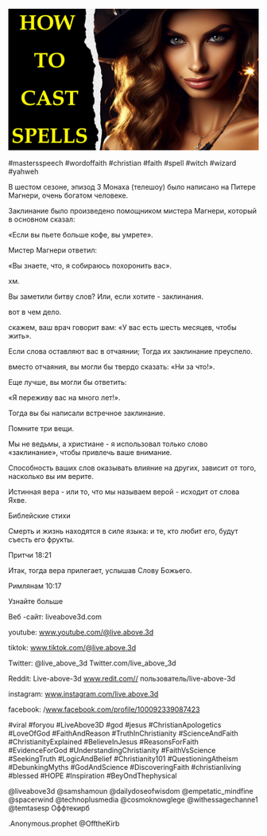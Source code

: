 ![Video cover image](../cover.jpg "cover photo")

#mastersspeech #wordoffaith #christian #faith #spell #witch #wizard #yahweh

В шестом сезоне, эпизод 3 Монаха (телешоу) было написано на Питере Магнери, очень богатом человеке.

Заклинание было произведено помощником мистера Магнери, который в основном сказал:

«Если вы пьете больше кофе, вы умрете».

Мистер Магнери ответил:

«Вы знаете, что, я собираюсь похоронить вас».

хм.

Вы заметили битву слов? Или, если хотите - заклинания.

вот в чем дело.

скажем, ваш врач говорит вам: «У вас есть шесть месяцев, чтобы жить».

Если слова оставляют вас в отчаянии; Тогда их заклинание преуспело.

вместо отчаяния, вы могли бы твердо сказать: «Ни за что!».

Еще лучше, вы могли бы ответить:

«Я переживу вас на много лет!».

Тогда вы бы написали встречное заклинание.

Помните три вещи.

Мы не ведьмы, а христиане - я использовал только слово «заклинание», чтобы привлечь ваше внимание.

Способность ваших слов оказывать влияние на других, зависит от того, насколько вы им верите.

Истинная вера - или то, что мы называем верой - исходит от слова Яхве.

Библейские стихи

Смерть и жизнь находятся в силе языка: и те, кто любит его, будут съесть его фрукты.

Притчи 18:21

Итак, тогда вера прилегает, услышав Слову Божьего.

Римлянам 10:17

Узнайте больше

Веб -сайт: liveabove3d.com

youtube: www.youtube.com/@live.above.3d

  tiktok: www.tiktok.com/@live.above.3d

Twitter: @live_above_3d Twitter.com/live_above_3d

Reddit: Live-above-3d www.redit.com// пользователь/live-above-3d

instagram: www.instagram.com/live.above.3d

facebook: /www.facebook.com/profile/100092339087423

#viral #foryou #LiveAbove3D #god #jesus #ChristianApologetics #LoveOfGod #FaithAndReason #TruthInChristianity #ScienceAndFaith #ChristianityExplained #BelieveInJesus #ReasonsForFaith #EvidenceForGod #UnderstandingChristianity #FaithVsScience #SeekingTruth #LogicAndBelief #Christianity101 #QuestioningAtheism #DebunkingMyths #GodAndScience #DiscoveringFaith #christianliving #blessed #HOPE #Inspiration #BeyOndThephysical

@liveabove3d @samshamoun @dailydoseofwisdom @empetatic_mindfine @spacerwind @technoplusmedia @cosmoknowglege @withessagechanne1 @temtasesp Оффтекирб

.Anonymous.prophet @OfftheKirb